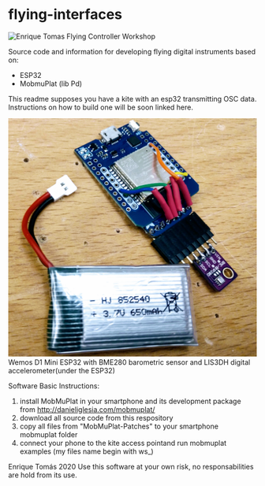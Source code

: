 # flying-interfaces

![Enrique Tomas Flying Controller Workshop](http://www.laboralcentrodearte.org/es/educacion/taller-de-instrumentos-musicales-digitales-voladores/leadImage_preview)

Source code and information for developing flying digital instruments based on:

- ESP32 
- MobmuPlat (lib Pd)

This readme supposes you have a kite with an esp32 transmitting OSC data. Instructions on how to build one will be soon linked here. 

![Enrique Tomas ESP32 Flying Controller](https://github.com/ultranoise/flying-interfaces/blob/master/beep_esp32.jpg)
Wemos D1 Mini ESP32 with BME280 barometric sensor and LIS3DH digital accelerometer(under the ESP32)

Software Basic Instructions:

1) install MobMuPlat in your smartphone and its development package from http://danieliglesia.com/mobmuplat/
2) download all source code from this respository
3) copy all files from "MobMuPlat-Patches" to your smartphone mobmuplat folder
4) connect your phone to the kite access pointand run mobmuplat examples (my files name begin with ws_)


Enrique Tomás 2020
Use this software at your own risk, no responsabilities are hold from its use. 
